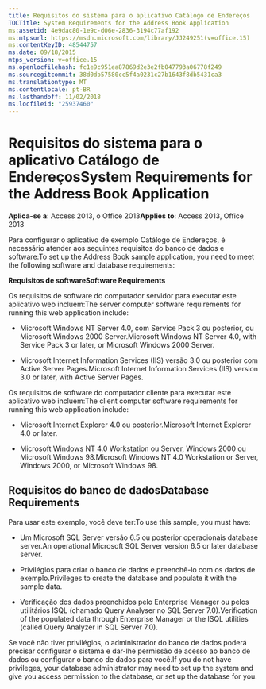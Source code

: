 ```yaml
---
title: Requisitos do sistema para o aplicativo Catálogo de Endereços
TOCTitle: System Requirements for the Address Book Application
ms:assetid: 4e9dac80-1e9c-d06e-2836-3194c77af192
ms:mtpsurl: https://msdn.microsoft.com/library/JJ249251(v=office.15)
ms:contentKeyID: 48544757
ms.date: 09/18/2015
mtps_version: v=office.15
ms.openlocfilehash: fc1e9c951ea87869d2e3e2fb047793a06778f249
ms.sourcegitcommit: 38d0db57580cc5f4a0231c27b1643f8db5431ca3
ms.translationtype: MT
ms.contentlocale: pt-BR
ms.lasthandoff: 11/02/2018
ms.locfileid: "25937460"
---
```

# <a name="system-requirements-for-the-address-book-application"></a><span data-ttu-id="d2f14-102">Requisitos do sistema para o aplicativo Catálogo de Endereços</span><span class="sxs-lookup"><span data-stu-id="d2f14-102">System Requirements for the Address Book Application</span></span>


<span data-ttu-id="d2f14-103">**Aplica-se a**: Access 2013, o Office 2013</span><span class="sxs-lookup"><span data-stu-id="d2f14-103">**Applies to**: Access 2013, Office 2013</span></span>

<span data-ttu-id="d2f14-104">Para configurar o aplicativo de exemplo Catálogo de Endereços, é necessário atender aos seguintes requisitos do banco de dados e software:</span><span class="sxs-lookup"><span data-stu-id="d2f14-104">To set up the Address Book sample application, you need to meet the following software and database requirements:</span></span>

<span data-ttu-id="d2f14-105">**Requisitos de software**</span><span class="sxs-lookup"><span data-stu-id="d2f14-105">**Software Requirements**</span></span>

<span data-ttu-id="d2f14-106">Os requisitos de software do computador servidor para executar este aplicativo web incluem:</span><span class="sxs-lookup"><span data-stu-id="d2f14-106">The server computer software requirements for running this web application include:</span></span>

  - <span data-ttu-id="d2f14-107">Microsoft Windows NT Server 4.0, com Service Pack 3 ou posterior, ou Microsoft Windows 2000 Server.</span><span class="sxs-lookup"><span data-stu-id="d2f14-107">Microsoft Windows NT Server 4.0, with Service Pack 3 or later, or Microsoft Windows 2000 Server.</span></span>

  - <span data-ttu-id="d2f14-108">Microsoft Internet Information Services (IIS) versão 3.0 ou posterior com Active Server Pages.</span><span class="sxs-lookup"><span data-stu-id="d2f14-108">Microsoft Internet Information Services (IIS) version 3.0 or later, with Active Server Pages.</span></span>

<span data-ttu-id="d2f14-109">Os requisitos de software do computador cliente para executar este aplicativo web incluem:</span><span class="sxs-lookup"><span data-stu-id="d2f14-109">The client computer software requirements for running this web application include:</span></span>

  - <span data-ttu-id="d2f14-110">Microsoft Internet Explorer 4.0 ou posterior.</span><span class="sxs-lookup"><span data-stu-id="d2f14-110">Microsoft Internet Explorer 4.0 or later.</span></span>

  - <span data-ttu-id="d2f14-111">Microsoft Windows NT 4.0 Workstation ou Server, Windows 2000 ou Microsoft Windows 98.</span><span class="sxs-lookup"><span data-stu-id="d2f14-111">Microsoft Windows NT 4.0 Workstation or Server, Windows 2000, or Microsoft Windows 98.</span></span>

## <a name="database-requirements"></a><span data-ttu-id="d2f14-112">Requisitos do banco de dados</span><span class="sxs-lookup"><span data-stu-id="d2f14-112">Database Requirements</span></span>

<span data-ttu-id="d2f14-113">Para usar este exemplo, você deve ter:</span><span class="sxs-lookup"><span data-stu-id="d2f14-113">To use this sample, you must have:</span></span>

  - <span data-ttu-id="d2f14-114">Um Microsoft SQL Server versão 6.5 ou posterior operacionais database server.</span><span class="sxs-lookup"><span data-stu-id="d2f14-114">An operational Microsoft SQL Server version 6.5 or later database server.</span></span>

  - <span data-ttu-id="d2f14-115">Privilégios para criar o banco de dados e preenchê-lo com os dados de exemplo.</span><span class="sxs-lookup"><span data-stu-id="d2f14-115">Privileges to create the database and populate it with the sample data.</span></span>

  - <span data-ttu-id="d2f14-116">Verificação dos dados preenchidos pelo Enterprise Manager ou pelos utilitários ISQL (chamado Query Analyser no SQL Server 7.0).</span><span class="sxs-lookup"><span data-stu-id="d2f14-116">Verification of the populated data through Enterprise Manager or the ISQL utilities (called Query Analyzer in SQL Server 7.0).</span></span>

<span data-ttu-id="d2f14-117">Se você não tiver privilégios, o administrador do banco de dados poderá precisar configurar o sistema e dar-lhe permissão de acesso ao banco de dados ou configurar o banco de dados para você.</span><span class="sxs-lookup"><span data-stu-id="d2f14-117">If you do not have privileges, your database administrator may need to set up the system and give you access permission to the database, or set up the database for you.</span></span>

